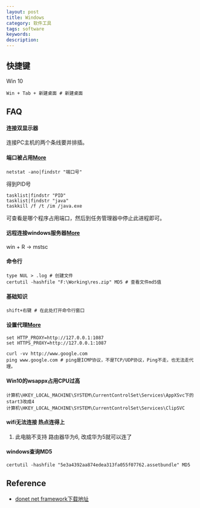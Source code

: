 ```yaml
---
layout: post
title: Windows
category: 软件工具
tags: software
keywords: 
description: 
---
```


## 快捷键

Win 10
```
Win + Tab + 新建桌面 # 新建桌面
```

## FAQ

#### 连接双显示器

连接PC主机的两个条线要并排插。


#### 端口被占用[More](http://jingyan.baidu.com/article/3c48dd34491d47e10be358b8.html)

```
netstat -ano|findstr "端口号"
```

得到PID号

```
tasklist|findstr "PID"
tasklist|findstr "java"
taskkill /f /t /im /java.exe
```

可查看是哪个程序占用端口，然后到任务管理器中停止此进程即可。

#### 远程连接windows服务器[More](https://help.aliyun.com/knowledge_detail/40848.html)

win + R -> mstsc


#### 命令行

```
type NUL > .log # 创建文件
certutil -hashfile "F:\Working\res.zip" MD5 # 查看文件md5值
```

#### 基础知识

```
shift+右键 # 在此处打开命令行窗口
```

#### 设置代理[More](https://github.com/shadowsocks/shadowsocks-windows/issues/1489)

```
set HTTP_PROXY=http://127.0.0.1:1087
set HTTPS_PROXY=http://127.0.0.1:1087

curl -vv http://www.google.com
ping www.google.com # ping是ICMP协议，不是TCP/UDP协议，Ping不走，也无法走代理。
```

#### Win10的wsappx占用CPU过高

```
计算机\HKEY_LOCAL_MACHINE\SYSTEM\CurrentControlSet\Services\AppXSvc下的start3改成4
计算机\HKEY_LOCAL_MACHINE\SYSTEM\CurrentControlSet\Services\ClipSVC
```

#### wifi无法连接 热点连得上

1. 此电脑不支持 路由器华为6, 改成华为5就可以连了

#### windows查询MD5

```
certutil -hashfile "5e3a4392aa874edea313fa055f07762.assetbundle" MD5
```

## Reference

* [donet net framework下载地址](https://dotnet.microsoft.com/zh-cn/download)
